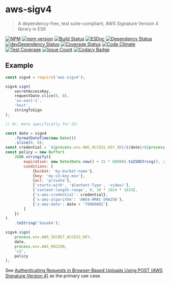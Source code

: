 # aws-sigv4

> A dependency-free, test suite-compliant, AWS Signature Version 4 library in ES6

[![NPM](https://nodei.co/npm/aws-sigv4.png?mini=true)](https://nodei.co/npm/aws-sigv4/)
[![npm version](https://badge.fury.io/js/aws-sigv4.svg)](https://badge.fury.io/js/aws-sigv4)
[![Build Status](https://travis-ci.org/binoculars/aws-sigv4.svg?branch=master)](https://travis-ci.org/binoculars/aws-sigv4)
[![ESDoc](http://binoculars.github.io/aws-sigv4/esdoc/badge.svg)](http://binoculars.github.io/aws-sigv4/esdoc/)
[![Dependency Status](https://david-dm.org/binoculars/aws-sigv4.svg)](https://david-dm.org/binoculars/aws-sigv4)
[![devDependency Status](https://david-dm.org/binoculars/aws-sigv4/dev-status.svg)](https://david-dm.org/binoculars/aws-sigv4#info=devDependencies)
[![Coverage Status](https://coveralls.io/repos/binoculars/aws-sigv4/badge.svg?branch=master&service=github)](https://coveralls.io/github/binoculars/aws-sigv4?branch=master)
[![Code Climate](https://codeclimate.com/github/binoculars/aws-sigv4/badges/gpa.svg)](https://codeclimate.com/github/binoculars/aws-sigv4)
[![Test Coverage](https://codeclimate.com/github/binoculars/aws-sigv4/badges/coverage.svg)](https://codeclimate.com/github/binoculars/aws-sigv4/coverage)
[![Issue Count](https://codeclimate.com/github/binoculars/aws-sigv4/badges/issue_count.svg)](https://codeclimate.com/github/binoculars/aws-sigv4) 
[![Codacy Badge](https://api.codacy.com/project/badge/Grade/75a427334dad4aac843674b99bc40e8b)](https://www.codacy.com/app/barrett-harber/aws-sigv4?utm_source=github.com&amp;utm_medium=referral&amp;utm_content=binoculars/aws-sigv4&amp;utm_campaign=Badge_Grade)

## Example
```JavaScript
const sigv4 = require('aws-sigv4');

sigv4.sign(
	secretAccessKey,
	requestDate.slice(0, 8),
	'us-east-1',
	'host',
	stringToSign
);

// Or, more specifically for S3:

const date = sigv4
	.formatDateTime(new Date())
	.slice(0, 8);
const credential = `${process.env.AWS_ACCESS_KEY_ID}/${date}/${process.env.AWS_REGION}/s3/aws4_request`
const policy = new Buffer(
	JSON.stringify({
	    expiration: new Date(Date.now() + 15 * 60000).toISOString(), // 15 minutes from now
	    conditions: [
	        {bucket: 'my-bucket-name'},
	        {key: 'my-s3-key.mov'},
	        {acl: 'private'},
	        ['starts-with', '$Content-Type', 'video/'],
	        ['content-length-range', 0, 10 * 1024 * 1024],
	        {'x-amz-credential': credential},
	        {'x-amz-algorithm': 'AWS4-HMAC-SHA256'},
	        {'x-amz-date': date + 'T000000Z'}
	    ]
	})
)
	.toString('base64');

sigv4.sign(
	process.env.AWS_SECRET_ACCESS_KEY,
	date,
	process.env.AWS_REGION,
	's3',
	policy
);
```

See [Authenticating Requests in Browser-Based Uploads Using POST (AWS Signature Version 4)](https://docs.aws.amazon.com/AmazonS3/latest/API/sigv4-UsingHTTPPOST.html) as the primary use case.